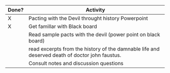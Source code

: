 | Done? | Activity |
| ---- | ---- |
| X | Pacting with the Devil throught history Powerpoint |
| X | Get famillar with Black board |
|  | Read sample pacts with the devil (power point on black board) |
|  | read excerpts from the history of the damnable life and deserved death of doctor john faustus. |
|  | Consult notes and discussion questions |
